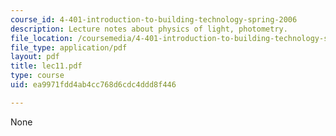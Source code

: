 ```yaml
---
course_id: 4-401-introduction-to-building-technology-spring-2006
description: Lecture notes about physics of light, photometry.
file_location: /coursemedia/4-401-introduction-to-building-technology-spring-2006/ea9971fdd4ab4cc768d6cdc4ddd8f446_lec11.pdf
file_type: application/pdf
layout: pdf
title: lec11.pdf
type: course
uid: ea9971fdd4ab4cc768d6cdc4ddd8f446

---
```

None